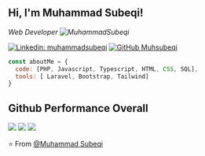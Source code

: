 <h2> Hi, I'm Muhammad Subeqi!</h2>
<p><em> Web Developer <img src="https://komarev.com/ghpvc/?username=muhammadsubeqi&label=Profile%20views&color=0e75b6&style=flat" alt="MuhammadSubeqi" />

</em></p>

[![Linkedin: muhammadsubeqi](https://img.shields.io/badge/-muhammadsubeqi-blue?style=flat-square&logo=Linkedin&logoColor=white&link=https://www.linkedin.com/in/muhammad-subeqi/)](https://www.linkedin.com/in/muhammad-subeqi/)
[![GitHub Muhsubeqi](https://img.shields.io/github/followers/muhammadsubeqi?label=follow&style=social)](https://github.com/muhsubeqi)


```javascript
const aboutMe = {
  code: [PHP, Javascript, Typescript, HTML, CSS, SQL],
  tools: [ Laravel, Bootstrap, Tailwind]
}
```
## Github Performance Overall
![](http://github-profile-summary-cards.vercel.app/api/cards/stats?username=muhsubeqi&theme=dark)
![](http://github-profile-summary-cards.vercel.app/api/cards/most-commit-language?username=muhsubeqi&theme=dark) 
![](http://github-profile-summary-cards.vercel.app/api/cards/profile-details?username=muhsubeqi&theme=dark)

⭐️ From [@Muhammad Subeqi](https://github.com/muhsubeqi)
